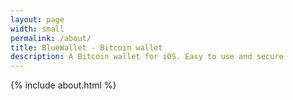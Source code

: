 ```yaml
---
layout: page
width: small
permalink: /about/
title: BlueWallet - Bitcoin wallet
description: A Bitcoin wallet for iOS. Easy to use and secure
---
```


{% include about.html %}
